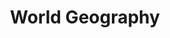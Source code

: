 ---
layout: page
title: World Geography
description: This course is a survey of the human occupation of the world through a regional lens. We will examine local cultures, political systems, and development problems over the semester. This course will focus on developing an appreciation for cultural differences, nations and peoples, human interaction with the environment, the interconnections of global processes, and contemporary events.    
img: assets/img/wgeo.jpg
importance: 2
category: instructor
related_publications:
---